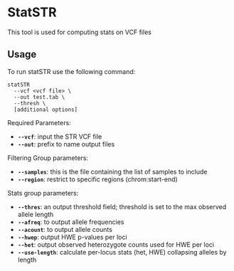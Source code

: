 # StatSTR 

This tool is used for computing stats on VCF files 

## Usage 
To run statSTR use the following command: 
```
statSTR 
  --vcf <vcf file> \
  --out test.tab \
  --thresh \
  [additional options]
```

Required Parameters: 
* **`--vcf`**: input the STR VCF file 
* **`--out`**: prefix to name output files

Filtering Group parameters: 
* **`--samples`**: this is the file containing the list of samples to include 
* **`--region`**: restrict to specific regions (chrom:start-end) 

Stats group parameters: 
* **`--thres`**: an output threshold field; threshold is set to the max observed allele length
* **`--afreq`**: to output allele frequencies 
* **`--acount`**: to output allele counts 
* **`--hwep`**: output HWE p-values per loci 
* **`--het`**: output observed heterozygote counts used for HWE per loci 
* **`--use-length`**: calculate per-locus stats (het, HWE) collapsing alleles by length 


